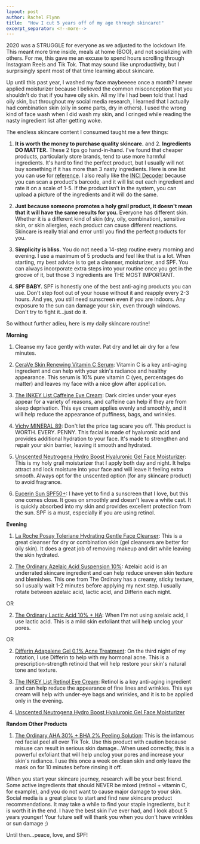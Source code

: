 ```yaml
---
layout: post
author: Rachel Flynn
title:  "How I cut 5 years off of my age through skincare!" 
excerpt_separator: <!--more-->
---
```


2020 was a STRUGGLE for everyone as we adjusted to the lockdown life. This meant more time inside, meals at home (BOO), and not socializing with others. For me, this gave me an excuse to spend hours scrolling through Instagram Reels and Tik Tok. That may sound like unproductivity, but I surprisingly spent most of that time learning about skincare. 

Up until this past year, I washed my face maybeeeee once a month? I never applied moisturizer because I believed the common misconception that you shouldn't do that if you have oily skin. All my life I had been told that I had oily skin, but throughout my social media research, I learned that I actually had combination skin (oily in some parts, dry in others). I used the wrong kind of face wash when I did wash my skin, and I cringed while reading the nasty ingredient list after getting woke. 

The endless skincare content I consumed taught me a few things: 

1. **It is worth the money to purchase quality skincare.** and 2. **Ingredients DO MATTER.** These 2 tips go hand-in-hand. I've found that cheaper products, particularly store brands, tend to use more harmful ingredients. It's hard to find the perfect product, but I usually will not buy something if it has more than 3 nasty ingredients. Here is one list you can use for [reference](https://tasty-yummies.com/dirty-dozen-cosmetics-skincare/). I also really like the [INCI Decoder](https://incidecoder.com/) because you can scan a product's barcode, and it will list out each ingredient and rate it on a scale of 1-5. If the product isn't in the system, you can upload a picture of the ingredients and it will do the same.  

3. **Just because someone promotes a holy grail product, it doesn't mean that it will have the same results for you.** Everyone has different skin. Whether it is a different kind of skin (dry, oily, combination), sensitive skin, or skin allergies, each product can cause different reactions. Skincare is really trial and error until you find the perfect products for you. 

4. **Simplicity is bliss.** You do not need a 14-step routine every morning and evening. I use a maximum of 5 products and feel like that is a lot. When starting, my best advice is to get a cleanser, moisturizer, and SPF. You can always incorporate extra steps into your routine once you get in the groove of it, but those 3 ingredients are THE MOST IMPORTANT. 

5. **SPF BABY.** SPF is honestly one of the best anti-aging products you can use. Don't step foot out of your house without it and reapply every 2-3 hours. And yes, you still need sunscreen even if you are indoors. Any exposure to the sun can damage your skin, even through windows. Don't try to fight it...just do it. 

So without further adieu, here is my daily skincare routine! 

<!--more-->

**Morning**

1. Cleanse my face gently with water. Pat dry and let air dry for a few minutes. 

2. [CeraVe Skin Renewing Vitamin C Serum](https://www.cerave.com/skincare/serums/skin-renewing-vitamin-c-serum): Vitamin C is a key anti-aging ingredient and can help with your skin's radiance and healthy appearance. This serum is 10% pure vitamin C (yes, percentages do matter) and leaves my face with a nice glow after application. 

3. [The INKEY List Caffeine Eye Cream](https://www.sephora.com/product/caffeine-eye-cream-P443840): Dark circles under your eyes appear for a variety of reasons, and caffeine can help if they are from sleep deprivation. This eye cream applies evenly and smoothly, and it will help reduce the appearance of puffiness, bags, and wrinkles. 

4. [Vichy MINERAL 89](https://www.vichyusa.com/skin-care/skin-care-product-type/face-moisturizer/mineral-89-mineral89.html): Don't let the price tag scare you off. This product is WORTH. EVERY. PENNY. This facial is made of hyaluronic acid and provides additional hydration to your face. It's made to strengthen and repair your skin barrier, leaving it smooth and hydrated. 

5. [Unscented Neutrogena Hydro Boost Hyaluronic Gel Face Moisturizer](https://www.target.com/p/unscented-neutrogena-hydro-boost-hyaluronic-acid-gel-face-moisturizer-to-hydrate-and-smooth-extra-dry-skin-1-7oz/-/A-16600134): This is my holy grail moisturizer that I apply both day and night. It helps attract and lock moisture into your face and will leave it feeling extra smooth. Always opt for the unscented option (for any skincare product) to avoid fragrance. 

6. [Eucerin Sun SPF50+](https://clicks.co.za/eucerin_sun-spf50+-gel-creme-oil-control-dry-touch-50ml/p/237521): I have yet to find a sunscreen that I love, but this one comes close. It goes on smoothly and doesn't leave a white cast. It is quickly absorbed into my skin and provides excellent protection from the sun. SPF is a must, especially if you are using retinol. 

**Evening**

1. [La Roche Posay Toleriane Hydrating Gentle Face Cleanser](https://www.laroche-posay.us/face-and-body-skin-care/face-products/face-wash/toleriane-hydrating-gentle-facial-cleanser-tolerianehydratinggentlefacialcleanser.html): This is a great cleanser for dry or combination skin (gel cleansers are better for oily skin). It does a great job of removing makeup and dirt while leaving the skin hydrated.  

2. [The Ordinary Azelaic Acid Suspension 10%](https://theordinary.deciem.com/us/rdn-azelaic-acid-suspension-10pct-30ml.html): Azelaic acid is an underrated skincare ingredient and can help reduce uneven skin texture and blemishes. This one from The Ordinary has a creamy, sticky texture, so I usually wait 1-2 minutes before applying my next step. I usually rotate between azelaic acid, lactic acid, and Differin each night. 

OR

2. [The Ordinary Lactic Acid 10% + HA](https://theordinary.deciem.com/us/rdn-lactic-acid-10pct-ha-2pct-30ml.html): When I'm not using azelaic acid, I use lactic acid. This is a mild skin exfoliant that will help unclog your pores. 

OR 

2. [Differin Adapalene Gel 0.1% Acne Treatment](https://www.target.com/p/differin-adapalene-gel-0-1-acne-treatment-15g/-/A-51346324): On the third night of my rotation, I use Differin to help with my hormonal acne. This is a prescription-strength retinoid that will help restore your skin's natural tone and texture. 

3. [The INKEY List Retinol Eye Cream](https://www.theinkeylist.com/products/retinol-eye-cream): Retinol is a key anti-aging ingredient and can help reduce the appearance of fine lines and wrinkles. This eye cream will help with under-eye bags and wrinkles, and it is to be applied only in the evening. 

4. [Unscented Neutrogena Hydro Boost Hyaluronic Gel Face Moisturizer](https://www.target.com/p/unscented-neutrogena-hydro-boost-hyaluronic-acid-gel-face-moisturizer-to-hydrate-and-smooth-extra-dry-skin-1-7oz/-/A-16600134)

**Random Other Products** 

1. [The Ordinary AHA 30% + BHA 2% Peeling Solution](https://www.ulta.com/aha-30-bha-2-peeling-solution?productId=pimprod2007102): This is the infamous red facial peel all over Tik Tok. Use this product with caution because misuse can result in serious skin damage...When used correctly, this is a powerful exfoliant that will help unclog your pores and increase your skin's radiance. I use this once a week on clean skin and only leave the mask on for 10 minutes before rinsing it off. 

When you start your skincare journey, research will be your best friend. Some active ingredients that should NEVER be mixed (retinol + vitamin C, for example), and you do not want to cause major damage to your skin. Social media is a great place to start and find new skincare product recommendations. It may take a while to find your staple ingredients, but it is worth it in the end. I have the best skin I've ever had, and I look about 5 years younger! Your future self will thank you when you don't have wrinkles or sun damage ;) 

Until then...peace, love, and SPF! 
